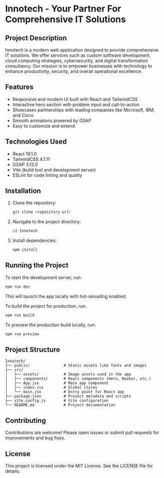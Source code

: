 # Innotech - Your Partner For Comprehensive IT Solutions

## Project Description
Innotech is a modern web application designed to provide comprehensive IT solutions. We offer services such as custom software development, cloud computing strategies, cybersecurity, and digital transformation consultancy. Our mission is to empower businesses with technology to enhance productivity, security, and overall operational excellence.

## Features
- Responsive and modern UI built with React and TailwindCSS
- Interactive hero section with problem input and call-to-action
- Showcases partnerships with leading companies like Microsoft, IBM, and Cisco
- Smooth animations powered by GSAP
- Easy to customize and extend

## Technologies Used
- React 19.1.0
- TailwindCSS 4.1.11
- GSAP 3.13.0
- Vite (build tool and development server)
- ESLint for code linting and quality

## Installation
1. Clone the repository:
   ```bash
   git clone <repository-url>
   ```
2. Navigate to the project directory:
   ```bash
   cd Innotech
   ```
3. Install dependencies:
   ```bash
   npm install
   ```

## Running the Project
To start the development server, run:
```bash
npm run dev
```
This will launch the app locally with hot-reloading enabled.

To build the project for production, run:
```bash
npm run build
```

To preview the production build locally, run:
```bash
npm run preview
```

## Project Structure
```
Innotech/
├── public/               # Static assets like fonts and images
├── src/
│   ├── assets/           # Image assets used in the app
│   ├── components/       # React components (Hero, Navbar, etc.)
│   ├── App.jsx           # Main app component
│   ├── index.css         # Global styles
│   └── main.jsx          # Entry point for React app
├── package.json          # Project metadata and scripts
├── vite.config.js        # Vite configuration
└── README.md             # Project documentation
```

## Contributing
Contributions are welcome! Please open issues or submit pull requests for improvements and bug fixes.

## License
This project is licensed under the MIT License. See the LICENSE file for details.

